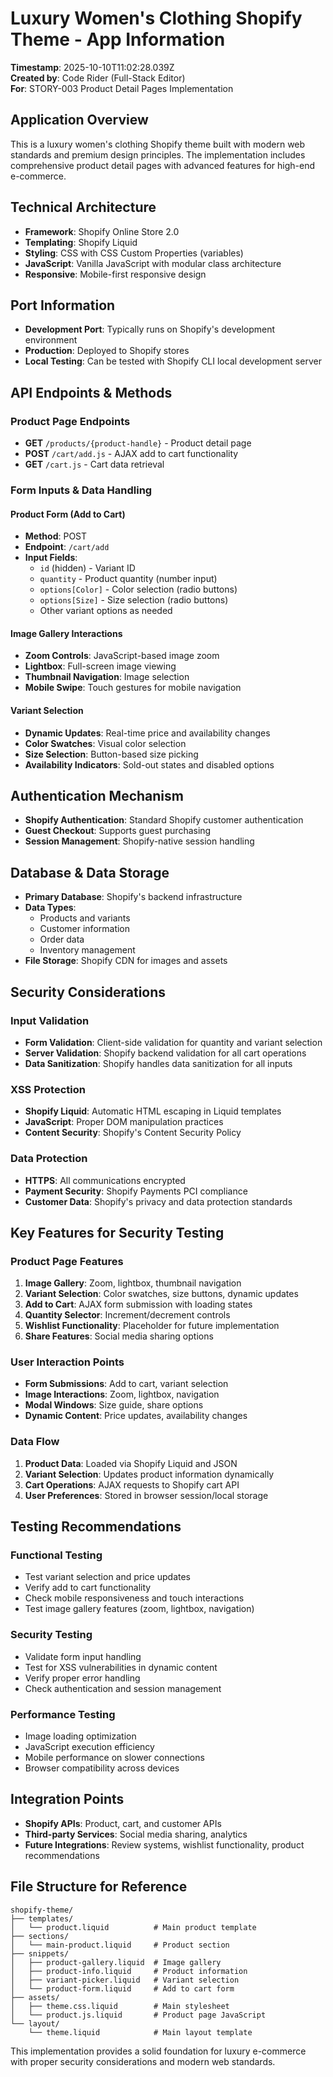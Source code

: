# Luxury Women's Clothing Shopify Theme - App Information

**Timestamp**: 2025-10-10T11:02:28.039Z  
**Created by**: Code Rider (Full-Stack Editor)  
**For**: STORY-003 Product Detail Pages Implementation

## Application Overview
This is a luxury women's clothing Shopify theme built with modern web standards and premium design principles. The implementation includes comprehensive product detail pages with advanced features for high-end e-commerce.

## Technical Architecture
- **Framework**: Shopify Online Store 2.0
- **Templating**: Shopify Liquid
- **Styling**: CSS with CSS Custom Properties (variables)
- **JavaScript**: Vanilla JavaScript with modular class architecture
- **Responsive**: Mobile-first responsive design

## Port Information
- **Development Port**: Typically runs on Shopify's development environment
- **Production**: Deployed to Shopify stores
- **Local Testing**: Can be tested with Shopify CLI local development server

## API Endpoints & Methods

### Product Page Endpoints
- **GET** `/products/{product-handle}` - Product detail page
- **POST** `/cart/add.js` - AJAX add to cart functionality
- **GET** `/cart.js` - Cart data retrieval

### Form Inputs & Data Handling

#### Product Form (Add to Cart)
- **Method**: POST
- **Endpoint**: `/cart/add`
- **Input Fields**:
  - `id` (hidden) - Variant ID
  - `quantity` - Product quantity (number input)
  - `options[Color]` - Color selection (radio buttons)
  - `options[Size]` - Size selection (radio buttons)
  - Other variant options as needed

#### Image Gallery Interactions
- **Zoom Controls**: JavaScript-based image zoom
- **Lightbox**: Full-screen image viewing
- **Thumbnail Navigation**: Image selection
- **Mobile Swipe**: Touch gestures for mobile navigation

#### Variant Selection
- **Dynamic Updates**: Real-time price and availability changes
- **Color Swatches**: Visual color selection
- **Size Selection**: Button-based size picking
- **Availability Indicators**: Sold-out states and disabled options

## Authentication Mechanism
- **Shopify Authentication**: Standard Shopify customer authentication
- **Guest Checkout**: Supports guest purchasing
- **Session Management**: Shopify-native session handling

## Database & Data Storage
- **Primary Database**: Shopify's backend infrastructure
- **Data Types**:
  - Products and variants
  - Customer information
  - Order data
  - Inventory management
- **File Storage**: Shopify CDN for images and assets

## Security Considerations

### Input Validation
- **Form Validation**: Client-side validation for quantity and variant selection
- **Server Validation**: Shopify backend validation for all cart operations
- **Data Sanitization**: Shopify handles data sanitization for all inputs

### XSS Protection
- **Shopify Liquid**: Automatic HTML escaping in Liquid templates
- **JavaScript**: Proper DOM manipulation practices
- **Content Security**: Shopify's Content Security Policy

### Data Protection
- **HTTPS**: All communications encrypted
- **Payment Security**: Shopify Payments PCI compliance
- **Customer Data**: Shopify's privacy and data protection standards

## Key Features for Security Testing

### Product Page Features
1. **Image Gallery**: Zoom, lightbox, thumbnail navigation
2. **Variant Selection**: Color swatches, size buttons, dynamic updates
3. **Add to Cart**: AJAX form submission with loading states
4. **Quantity Selector**: Increment/decrement controls
5. **Wishlist Functionality**: Placeholder for future implementation
6. **Share Features**: Social media sharing options

### User Interaction Points
- **Form Submissions**: Add to cart, variant selection
- **Image Interactions**: Zoom, lightbox, navigation
- **Modal Windows**: Size guide, share options
- **Dynamic Content**: Price updates, availability changes

### Data Flow
1. **Product Data**: Loaded via Shopify Liquid and JSON
2. **Variant Selection**: Updates product information dynamically
3. **Cart Operations**: AJAX requests to Shopify cart API
4. **User Preferences**: Stored in browser session/local storage

## Testing Recommendations

### Functional Testing
- Test variant selection and price updates
- Verify add to cart functionality
- Check mobile responsiveness and touch interactions
- Test image gallery features (zoom, lightbox, navigation)

### Security Testing
- Validate form input handling
- Test for XSS vulnerabilities in dynamic content
- Verify proper error handling
- Check authentication and session management

### Performance Testing
- Image loading optimization
- JavaScript execution efficiency
- Mobile performance on slower connections
- Browser compatibility across devices

## Integration Points
- **Shopify APIs**: Product, cart, and customer APIs
- **Third-party Services**: Social media sharing, analytics
- **Future Integrations**: Review systems, wishlist functionality, product recommendations

## File Structure for Reference
```
shopify-theme/
├── templates/
│   └── product.liquid          # Main product template
├── sections/
│   └── main-product.liquid     # Product section
├── snippets/
│   ├── product-gallery.liquid  # Image gallery
│   ├── product-info.liquid     # Product information
│   ├── variant-picker.liquid   # Variant selection
│   └── product-form.liquid     # Add to cart form
├── assets/
│   ├── theme.css.liquid        # Main stylesheet
│   └── product.js.liquid       # Product page JavaScript
└── layout/
    └── theme.liquid            # Main layout template
```

This implementation provides a solid foundation for luxury e-commerce with proper security considerations and modern web standards.